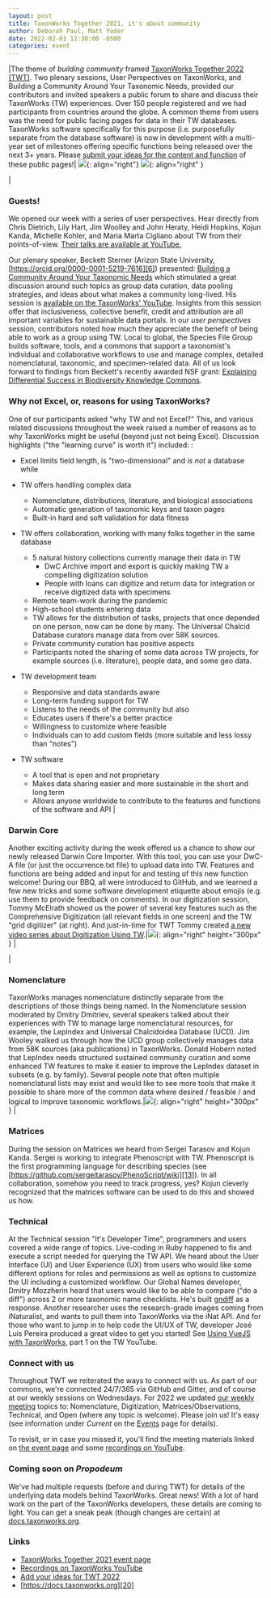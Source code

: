 ```yaml
---
layout: post
title: TaxonWorks Together 2021, it's about community
author: Deborah Paul, Matt Yoder
date: 2022-02-01 12:30:00 -0500
categories: event
---
```


|The theme of *building community* framed [TaxonWorks Together 2022 (TWT)][3]. Two plenary sessions, User Perspectives on TaxonWorks, and Building a Community Around Your Taxonomic Needs, provided our contributors and invited speakers a public forum to share and discuss their TaxonWorks (TW) experiences. Over 150 people registered and we had participants from countries around the globe.  A common theme from users was the need for public facing pages for data in their TW databases. TaxonWorks software specifically for  this purpose (i.e. purposefully separate from the database software) is now in development with a multi-year set of milestones offering specific functions being released over the next 3+ years.  Please [submit your ideas for the content and function][4] of these public pages!| ![](https://sfg.taxonworks.org/s/5f5h1r){: align="right"} ![](https://sfg.taxonworks.org/s/wv3hyv){: align="right" }

|

### Guests!

We opened our week with a series of user perspectives. Hear directly from Chris Dietrich, Lily Hart, Jim Woolley and John Heraty, Heidi Hopkins, Kojun Kanda, Michelle Kohler, and Maria Marta Cigliano about TW from their points-of-view. [Their talks are available at YouTube.][5]

Our plenary speaker, Beckett Sterner (Arizon State University, [https://orcid.org/0000-0001-5219-7616][6]) presented: [Building a Community Around Your Taxonomic Needs][7] which stimulated a great discussion around such topics as group data curation, data pooling strategies, and ideas about what makes a community long-lived. His session is [available on the TaxonWorks\' YouTube][8]. Insights from this session offer that inclusiveness, collective benefit, credit and attribution are all important variables for sustainable data portals. In our *user perspectives* session, contributors noted how much they appreciate the benefit of being able to work as a group using TW. Local to global, the Species File Group builds software, tools, and a commons that support a taxonomist's individual and collaborative workflows to use and manage complex, detailed nomenclatural, taxonomic, and specimen-related data. All of us look forward to findings from Beckett's recently awarded NSF grant: [Explaining Differential Success in Biodiversity Knowledge Commons][9].

### Why not Excel, or, reasons for using TaxonWorks?

One of our participants asked "why TW and not Excel?" This, and various related discussions throughout the week raised a number of reasons as to why TaxonWorks might be useful (beyond just not being Excel). Discussion highlights (\"the "learning curve" is worth it\") included: :

-   Excel limits field length, is "two-dimensional" and *is not* a database while
-   TW offers handling complex data
    -   Nomenclature, distributions, literature, and biological associations
    -   Automatic generation of taxonomic keys and taxon pages
    -   Built-in hard and soft validation for data fitness

-   TW offers collaboration, working with many folks together in the same database
    -   5 natural history collections currently manage their data in TW
        -   DwC Archive import and export is quickly making TW a compelling digitization solution
        -   People with loans can digitize and return data for integration or receive digitized data with specimens
    -   Remote team-work during the pandemic
    -   High-school students entering data
    -   TW allows for the distribution of tasks, projects that once depended on one person, now can be done by many. The Universal Chalcid Database curators manage data from over 58K sources.
    -   Private community curation has positive aspects
    -   Participants noted the sharing of some data across TW projects, for example sources (i.e. literature), people data, and some geo data.
-   TW development team
    -   Responsive and data standards aware
    -   Long-term funding support for TW
    -   Listens to the needs of the community but also
    -   Educates users if there's a better practice
    -   Willingness to customize where feasible
    -   Individuals can to add custom fields (more suitable and less lossy than "notes")

-   TW software
    -   A tool that is open and not proprietary
    -   Makes data sharing easier and more sustainable in the short and long term
    -   Allows anyone worldwide to contribute to the features and functions of the software and API
|

### Darwin Core

Another exciting activity during the week offered us a chance to show our newly released Darwin Core Importer. With this tool, you can use your DwC-A file (or just the occurrence.txt file) to upload data into TW. Features and functions are being added and input for and testing of this new function welcome! During our BBQ, all were introduced to GitHub, and we learned a few new tricks and some software development etiquette about emojis (e.g. use them to provide feedback on comments). In our digitization session, Tommy McElrath showed us the power of several key features such as the Comprehensive Digitization (all relevant fields in one screen) and the TW "grid digitizer" (at right). And just-in-time for TWT Tommy created [a new video series about Digitization Using TW][11].|![](https://sfg.taxonworks.org/s/7967z6){: align="right" height="300px" }
|

|

### Nomenclature

TaxonWorks manages nomenclature distinctly separate from the descriptions of those things being named. In the Nomenclature session moderated by Dmitry Dmitriev, several speakers talked about their experiences with TW to manage large nomenclatural resources, for example, the LepIndex and Universal Chalcidoidea Database (UCD). Jim Wooley walked us through how the UCD group collectively manages data from 58K sources (aka publications) in TaxonWorks. Donald Hobern noted that LepIndex needs structured sustained community curation and some enhanced TW features to make it easier to improve the LepIndex dataset in subsets (e.g. by family). Several people note that often multiple nomenclatural lists may exist and would like to see more tools that make it possible to share more of the common data where desired / feasible / and logical to improve taxonomic workflows.|![](https://sfg.taxonworks.org/s/wnud8p){: align="right" height="300px" }
|


### Matrices
During the session on Matrices we heard from Sergei Tarasov and Kojun Kanda. Sergei is working to integrate Phenoscript with TW. Phenoscript is the first programming language for describing species (see [https://github.com/sergeitarasov/PhenoScript/wiki][13]). In all collaboration, somehow you need to track progress, yes? Kojun cleverly recognized that the matrices software can be used to do this and showed us how.

### Technical

At the Technical session "It's Developer Time", programmers and users covered a wide range of topics. Live-coding in Ruby happened to fix and execute a script needed for querying the TW API. We heard about the User Interface (UI) and User Experience (UX) from users who would like some different options for roles and permissions as well as options to customize the UI including a customized workflow. Our Global Names developer, Dmitry Mozzherin heard that users would like to be able to compare ("do a diff") across 2 or more taxonomic name checklists. He\'s built [gndiff][14] as a response. Another researcher uses the research-grade images coming from iNaturalist, and wants to pull them into TaxonWorks via the iNat API. And for those who want to jump in to help code the UI/UX of TW, developer José Luis Pereira produced a great video to get you started! See [Using VueJS with TaxonWorks][15], part 1 on the TW YouTube.


### Connect with us 
Throughout TWT we reiterated the ways to connect with us. As part of our commons, we're connected 24/7/365 via GitHub and Gitter, and of course at our weekly sessions on Wednesdays. For 2022 we updated [our weekly meeting][16] topics to: Nomenclature, Digitization, Matrices/Observations, Technical, and Open (where any topic is welcome). Please join us! It's easy (see information under _Current_ on the [Events][16] page for details).

To revisit, or in case you missed it, you'll find the meeting materials linked on [the event page][3] and some [recordings on YouTube][17].

### Coming soon on _Propodeum_

We've had multiple requests (before and during TWT) for details of the underlying data models behind TaxonWorks. Great news! With a lot of hard work on the part of the TaxonWorks developers, these details are coming to light. You can get a sneak peak (though changes are certain) at [docs.taxonworks.org][18].

### Links

* [TaxonWorks Together 2021 event page][3]
* [Recordings on TaxonWorks YouTube][17]
* [Add your ideas for TWT 2022][19]
* [https://docs.taxonworks.org][20]

[3]: https://github.com/SpeciesFileGroup/taxonworks_together_2021
[4]: https://github.com/SpeciesFileGroup/page/issues/new?assignees=&labels=enhancement&template=PANEL.yml&title=%5BPanel%5D%3A+
[5]: https://youtu.be/K4uFati6JZ4
[6]: https://orcid.org/0000-0001-5219-7616
[7]: https://github.com/SpeciesFileGroup/taxonworks_together_2021/blob/main/slides/Sterner_twt2021_TaxonWorks2021.pdf
[8]: https://youtu.be/hWPhto6Qv7E
[9]: https://www.nsf.gov/awardsearch/showAward?AWD_ID=2122818
[11]: https://www.youtube.com/playlist?list=PLPSu6w4rwUI4FZwZ5lw43XbBkiD4Iuy91
[13]: https://github.com/sergeitarasov/PhenoScript/wiki
[14]: https://github.com/gnames/gndiff
[15]: https://www.youtube.com/watch?v=IC5nGkMFJEI
[16]: https://speciesfilegroup.org/events.html
[17]: https://www.youtube.com/channel/UCKNr7QYwvVFcRfQAcMEAhLw
[18]: https://docs.taxonworks.org
[19]: https://github.com/SpeciesFileGroup/taxonworks_together_2022
[20]: https://docs.taxonworks.org/
